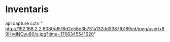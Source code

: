 # Inventaris
api  capture cctv " http://192.168.2.2:8080/d518d2e58e3b731a132dd3387fb189ed/jpeg/user/x89HVdNQyu80/s.jpg?time=1706345541620"